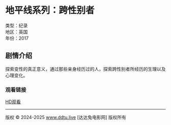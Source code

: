 # 地平线系列：跨性别者

类型：纪录  
地区：英国  
年份：2017  

## 剧情介绍

探索变性的真正意义，通过那些亲身经历过的人，探索跨性别者所经历的生理以及心理变化。

### 观看链接

[HD观看](https://www.dadatu.live/vodplay/374294-1-1.html)

---

版权 © 2024-2025 www.ddtu.live [达达兔电影网] 版权所有